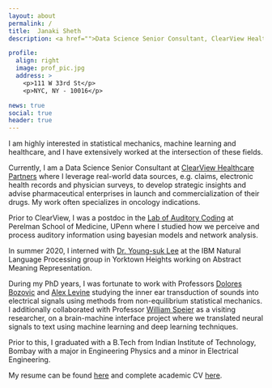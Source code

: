 ```yaml
---
layout: about
permalink: /
title:  Janaki Sheth
description: <a href="">Data Science Senior Consultant, ClearView HealthCare Partners</a>.

profile:
  align: right
  image: prof_pic.jpg
  address: >
    <p>111 W 33rd St</p>
    <p>NYC, NY - 10016</p>  

news: true
social: true
header: true
---
```


I am highly interested in statistical mechanics, machine learning and healthcare, and I have extensively worked at the intersection of these fields.

Currently, I am a Data Science Senior Consultant at [ClearView Healthcare Partners](https://clearviewhcp.com/) where I leverage real-world data sources, e.g. claims, electronic health records and physician surveys, to develop strategic insights and advise pharmaceutical enterprises in launch and commercialization of their drugs. My work often specializes in oncology indications.

Prior to ClearView, I was a postdoc in the [Lab of Auditory Coding](https://hosting.med.upenn.edu/hearing/positions/) at Perelman School of Medicine, UPenn where I studied how we perceive and process auditory information using bayesian models and network analysis.

In summer 2020, I interned with [Dr. Young-suk Lee](https://researcher.watson.ibm.com/researcher/view.php?person=us-ysuklee) at the IBM Natural Language Processing group in Yorktown Heights working on Abstract Meaning Representation.

During my PhD years, I was fortunate to work with Professors [Dolores Bozovic](http://www.pa.ucla.edu/directory/dolores-bozovic) and [Alex Levine](http://alevine.chem.ucla.edu/) studying the inner ear transduction of sounds into electrical signals using methods from non-equilibrium statistical mechanics. I additionally collaborated with Professor [William Speier](https://mii.ucla.edu/people/wspeier/) as a visiting researcher, on a brain-machine interface project where we translated neural signals to text using machine learning and deep learning techniques.

Prior to this, I graduated with a B.Tech from Indian Institute of Technology, Bombay with a major in Engineering Physics and a minor in Electrical Engineering.

My resume can be found [here](https://www.dropbox.com/scl/fi/0jz3v6xw6ol2cu1hqrj60/Janaki_Sheth-resume.pdf?rlkey=dtd70xnu0jl9eh9dyvyda67u6&st=aibgnrvj&dl=0) and complete academic CV [here](https://www.dropbox.com/scl/fi/g15c3j0v4rn2prnnw34s5/Janaki-Sheth-academic-cv.pdf?rlkey=64fi9k5qgtdgntz5e6hllmw6m&st=zug30tf6&dl=0).
